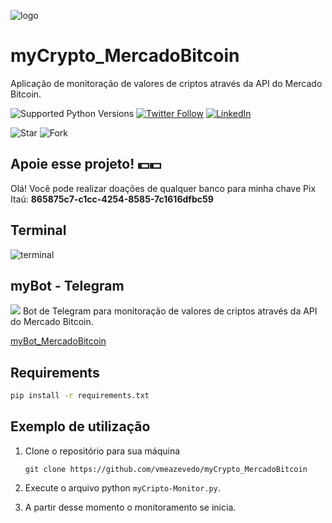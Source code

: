 ![logo](https://user-images.githubusercontent.com/40063504/160647493-057abc2c-12a3-4b25-91d5-20484834bd85.svg)

# myCrypto_MercadoBitcoin
Aplicação de monitoração de valores de criptos através da API do Mercado Bitcoin.
   
![Supported Python Versions](https://img.shields.io/pypi/pyversions/rich/10.11.0) [![Twitter Follow](https://img.shields.io/twitter/follow/vmeazevedo.svg?style=social)](https://twitter.com/vmeazevedo) [![LinkedIn](https://img.shields.io/badge/LinkedIn-Vinícius_Azevedo%20-blue)](https://www.linkedin.com/in/vin%C3%ADcius-azevedo-45180ab2/)

![Star](https://img.shields.io/github/stars/vmeazevedo/myCrypto_MercadoBitcoin?style=social)
![Fork](https://img.shields.io/github/forks/vmeazevedo/myCrypto_MercadoBitcoin?label=Fork&style=social)
   
## Apoie esse projeto! 💵💵
Olá!
Você pode realizar doações de qualquer banco para minha chave Pix Itaú: **865875c7-c1cc-4254-8585-7c1616dfbc59**


## Terminal

![terminal](https://user-images.githubusercontent.com/40063504/160672257-5d8ddb98-d71e-40e7-8847-eaa03aba7149.png)

## myBot - Telegram
<img src="https://img.shields.io/badge/Telegram-2CA5E0?style=for-the-badge&logo=telegram&logoColor=white">
Bot de Telegram para monitoração de valores de criptos através da API do Mercado Bitcoin.

[myBot_MercadoBitcoin](https://github.com/vmeazevedo/myBot_MercadoBitcoin)



## Requirements

```sh
pip install -r requirements.txt
```

## Exemplo de utilização

1. Clone o repositório para sua máquina

   ``
   git clone https://github.com/vmeazevedo/myCrypto_MercadoBitcoin
   ``
2. Execute o arquivo python ``myCripto-Monitor.py``.

3. A partir desse momento o monitoramento se inicia.


